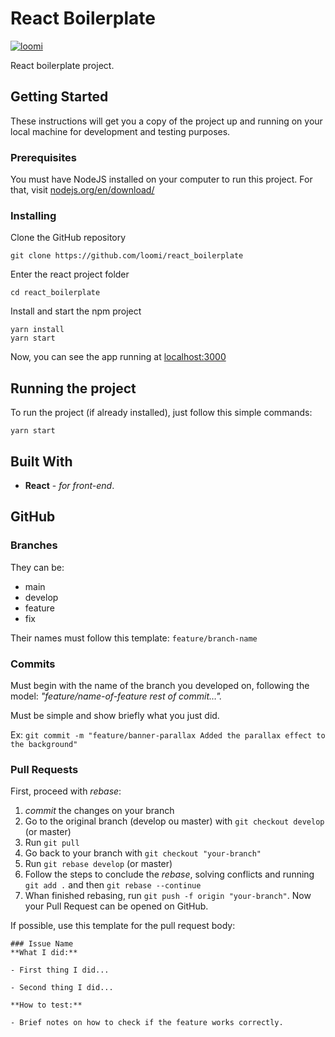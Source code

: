 
# React Boilerplate

[![loomi](https://i.imgur.com/vTJZSja.png)](http://loomi.com.br)

React boilerplate project.

## Getting Started

These instructions will get you a copy of the project up and running on your local machine for development and testing purposes.

### Prerequisites

You must have NodeJS installed on your computer to run this project. For that, visit [nodejs.org/en/download/](https://nodejs.org/en/download/)

### Installing

Clone the GitHub repository

```
git clone https://github.com/loomi/react_boilerplate
```
Enter the react project folder

```
cd react_boilerplate
```

Install and start the npm project

```
yarn install
yarn start
```

Now, you can see the app running at [localhost:3000](http://localhost:3000)


## Running the project

To run the project (if already installed), just follow this simple commands:

```
yarn start
```

## Built With

* **React** - _for front-end_.

## GitHub

### Branches
They can be:
+ main
+ develop
+ feature
+ fix

Their names must follow this template: `feature/branch-name`

### Commits
Must begin with the name of the branch you developed on, following the model: _"feature/name-of-feature rest of commit…"._

Must be simple and show briefly what you just did.

Ex: `git commit -m "feature/banner-parallax Added the parallax effect to the background"`

### Pull Requests
First, proceed with _rebase_:
1. _commit_ the changes on your branch
2. Go to the original branch (develop ou master) with `git checkout develop` (or master)
3. Run `git pull`
4. Go back to your branch with `git checkout "your-branch"`
5. Run `git rebase develop` (or master)
6. Follow the steps to conclude the _rebase_, solving conflicts and running `git add .` and then `git rebase --continue`
7. Whan finished rebasing, run `git push -f origin "your-branch"`. Now your Pull Request can be opened on GitHub.

If possible, use this template for the pull request body:

```
### Issue Name
**What I did:**

- First thing I did...

- Second thing I did...

**How to test:**

- Brief notes on how to check if the feature works correctly.
```
